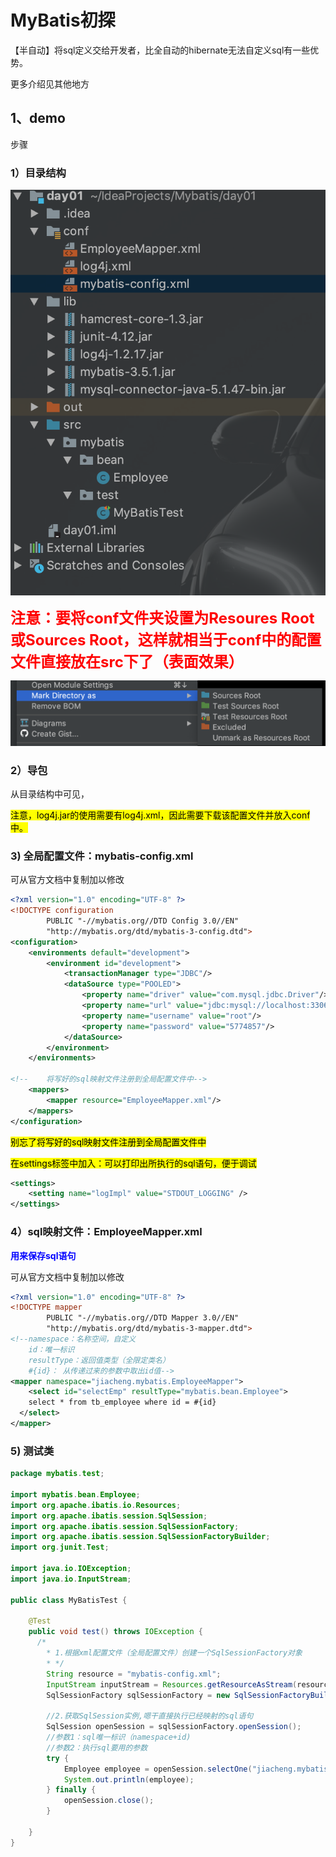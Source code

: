 # MyBatis初探

【半自动】将sql定义交给开发者，比全自动的hibernate无法自定义sql有一些优势。

更多介绍见其他地方



## 1、demo

步骤



### **1）目录结构**

![image-20190602150427752](../PicSource/image-20190602150427752.png)

**<font color="red" size=5>注意：要将conf文件夹设置为Resoures Root或Sources Root，这样就相当于conf中的配置文件直接放在src下了（表面效果）</font>**

![image-20190602150514914](../PicSource/image-20190602150514914.png)



### 2）导包

从目录结构中可见，

<mark>注意，log4j.jar的使用需要有log4j.xml，因此需要下载该配置文件并放入conf中。</mark>



### **3) 全局配置文件：mybatis-config.xml**

可从官方文档中复制加以修改

```xml
<?xml version="1.0" encoding="UTF-8" ?>
<!DOCTYPE configuration
        PUBLIC "-//mybatis.org//DTD Config 3.0//EN"
        "http://mybatis.org/dtd/mybatis-3-config.dtd">
<configuration>
    <environments default="development">
        <environment id="development">
            <transactionManager type="JDBC"/>
            <dataSource type="POOLED">
                <property name="driver" value="com.mysql.jdbc.Driver"/>
                <property name="url" value="jdbc:mysql://localhost:3306/mybatis"/>
                <property name="username" value="root"/>
                <property name="password" value="5774857"/>
            </dataSource>
        </environment>
    </environments>

<!--    将写好的sql映射文件注册到全局配置文件中-->
    <mappers>
        <mapper resource="EmployeeMapper.xml"/>
    </mappers>
</configuration>
```

<mark>别忘了将写好的sql映射文件注册到全局配置文件中</mark>

<mark>在settings标签中加入：可以打印出所执行的sql语句，便于调试</mark>

```xml
<settings>
    <setting name="logImpl" value="STDOUT_LOGGING" />
</settings>
```

### 4）sql映射文件：EmployeeMapper.xml

<font color="Blue">**用来保存sql语句**</font>

可从官方文档中复制加以修改

```xml
<?xml version="1.0" encoding="UTF-8" ?>
<!DOCTYPE mapper
        PUBLIC "-//mybatis.org//DTD Mapper 3.0//EN"
        "http://mybatis.org/dtd/mybatis-3-mapper.dtd">
<!--namespace：名称空间，自定义
    id：唯一标识
    resultType：返回值类型（全限定类名）
    #{id}： 从传递过来的参数中取出id值-->
<mapper namespace="jiacheng.mybatis.EmployeeMapper">
    <select id="selectEmp" resultType="mybatis.bean.Employee">
    select * from tb_employee where id = #{id}
  </select>
</mapper>
```



### 5) 测试类

```java
package mybatis.test;

import mybatis.bean.Employee;
import org.apache.ibatis.io.Resources;
import org.apache.ibatis.session.SqlSession;
import org.apache.ibatis.session.SqlSessionFactory;
import org.apache.ibatis.session.SqlSessionFactoryBuilder;
import org.junit.Test;

import java.io.IOException;
import java.io.InputStream;

public class MyBatisTest {
    
    @Test
    public void test() throws IOException {
      /*
    	* 1.根据xml配置文件（全局配置文件）创建一个SqlSessionFactory对象
   		* */
        String resource = "mybatis-config.xml";
        InputStream inputStream = Resources.getResourceAsStream(resource);
        SqlSessionFactory sqlSessionFactory = new SqlSessionFactoryBuilder().build(inputStream);

        //2.获取SqlSession实例,嗯干直接执行已经映射的sql语句
        SqlSession openSession = sqlSessionFactory.openSession();
        //参数1：sql唯一标识（namespace+id)
        //参数2：执行sql要用的参数
        try {
            Employee employee = openSession.selectOne("jiacheng.mybatis.EmployeeMapper.selectEmp", 1);
            System.out.println(employee);
        } finally {
            openSession.close();
        }

    }
}
```